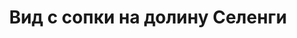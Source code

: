 ---
title: 'Вид с сопки на долину Селенги'
location: ''

tags: [fav, all]
category: across-baikal-2011
---
